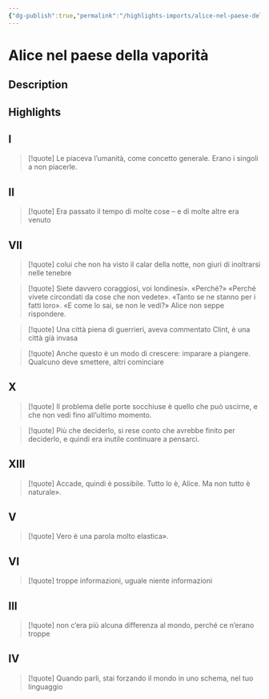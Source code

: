 ```yaml
---
{"dg-publish":true,"permalink":"/highlights-imports/alice-nel-paese-della-vaporita/","title":"Alice nel paese della vaporità"}
---
```



# Alice nel paese della vaporità

## Description

## Highlights

## I







> [!quote]
> Le piaceva l’umanità, come concetto generale. Erano i singoli a non piacerle.
> 





## II







> [!quote]
> Era passato il tempo di molte cose – e di molte altre era venuto
> 





## VII







> [!quote]
> colui che non ha visto il calar della notte, non giuri di inoltrarsi nelle tenebre
> 











> [!quote]
> Siete davvero coraggiosi, voi londinesi». «Perché?» «Perché vivete circondati da cose che non vedete». «Tanto se ne stanno per i fatti loro». «E come lo sai, se non le vedi?» Alice non seppe rispondere.
> 











> [!quote]
> Una città piena di guerrieri, aveva commentato Clint, è una città già invasa
> 











> [!quote]
> Anche questo è un modo di crescere: imparare a piangere. Qualcuno deve smettere, altri cominciare
> 





## X







> [!quote]
> Il problema delle porte socchiuse è quello che può uscirne, e che non vedi fino all’ultimo momento.
> 











> [!quote]
> Più che deciderlo, si rese conto che avrebbe finito per deciderlo, e quindi era inutile continuare a pensarci.
> 





## XIII







> [!quote]
> Accade, quindi è possibile. Tutto lo è, Alice. Ma non tutto è naturale».
> 





## V







> [!quote]
> Vero è una parola molto elastica».
> 





## VI







> [!quote]
> troppe informazioni, uguale niente informazioni
> 





## III







> [!quote]
> non c’era più alcuna differenza al mondo, perché ce n’erano troppe
> 





## IV







> [!quote]
> Quando parli, stai forzando il mondo in uno schema, nel tuo linguaggio
> 




